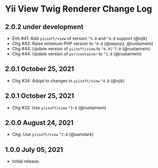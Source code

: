 # Yii View Twig Renderer Change Log

## 2.0.2 under development

- Enh #41: Add `yiisoft/view` of version `^5.0` and `^6.0` support (@vjik)
- Chg #43: Raise minimum PHP version to `^8.0` (@xepozz, @rustamwin)
- Chg #44: Update version of `yiisoft/view` to `^6.0|^7.0` (@rustamwin)
- Chg #44: Update version of `psr/container` to `^2.0` (@rustamwin)

## 2.0.1 October 25, 2021

- Chg #34: Adopt to changes in `yiisoft/view` `^4.0` (@vjik)

## 2.0.1 October 25, 2021

- Chg #32: Use `yiisoft/view` `^3.0` (@rustamwin)

## 2.0.0 August 24, 2021

- Chg: Use `yiisoft/view` `^2.0` (@samdark)

## 1.0.0 July 05, 2021

- Initial release.
